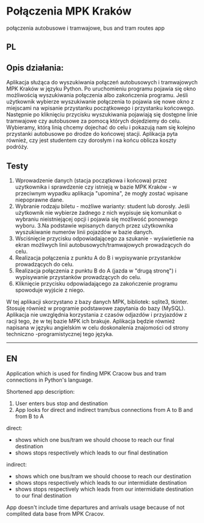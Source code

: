 # Połączenia MPK Kraków
połączenia autobusowe i tramwajowe, bus and tram routes app

PL
-

Opis działania: 
-

Aplikacja służąca do wyszukiwania połączeń autobusowych i tramwajowych MPK Kraków w języku Python.
Po uruchomieniu programu pojawia się okno  możliwością wyszukiwania połączenia albo zakończenia programu. Jeśli użytkownik wybierze wyszukiwanie połączenia to pojawia się nowe okno z miejscami na wpisanie przystanku początkowego i przystanku końcowego. Następnie po kliknięciu przycisku wyszukiwania pojawiają się dostępne linie tramwajowe czy autobusowe za pomocą których dojedziemy do celu.
Wybieramy, którą linią chcemy dojechać do celu i pokazują nam się kolejno przystanki autobusowe po drodze do końcowej stacji.
Aplikacja pyta również, czy jest studentem czy dorosłym i na końcu oblicza koszty podróży. 

Testy
-
1. Wprowadzenie danych (stacja początkowa i końcowa) przez uzytkownika i sprawdzenie czy istnieją w bazie MPK Kraków - w przeciwnym wypadku aplikacja "upomina", że mogły zostać wpisane niepoprawne dane.
2. Wybranie rodzaju biletu - możliwe warianty: student lub dorosły. Jeśli użytkownik nie wybierze żadnego z nich wypisuje się komunikat o wybraniu nieistniejącej opcji i pojawia się możliwość ponownego wyboru.
3.Na podstawie wpisanych danych przez użytkownika wyszukiwanie numerów linii pojazdów w bazie danych.
4. Wsciśnięcie przycisku odpowiadającego za szukanie - wyświetlenie na ekran możliwych linii autobusowych/tramwajowych prowadzących do celu. 
5. Realizacja połączenia z punktu A do B i wypisywanie przystanków prowadzących do celu.
6. Realizacja połączenia  z punktu B do A (jazda w "drugą stronę") i wypisywanie przystanków prowadzących do celu.
7. Kliknięcie przycisku odpowiadającego za zakończenie programu spowoduje wyjście z niego.


W tej aplikacji skorzystano z bazy danych MPK, bibliotek: sqlite3, tkinter. Stosuję również w programie podstawowe zapytania do bazy (MySQL).
Aplikacja nie uwzględnia korzystania z czasów odjazdów i przyjazdów z racji tego, że w tej bazie MPK ich brakuje.
Aplikacja będzie również napisana w języku angielskim w celu doskonalenia znajomości od strony techniczno -programistycznej tego języka.

-----------------------------------------------------------------------------
EN
-

Application which is used for finding MPK Cracow bus and tram connections in Python's language.

Shortened app description:
1. User enters bus stop and destination
2. App looks for direct and indirect tram/bus connections from A to B and from B to A 

direct:
- shows which one bus/tram we should choose to reach our final destination
- shows stops respectively which leads to our final destination

indirect:
- shows which one bus/tram we should choose to reach our destination
- shows stops respectively which leads to our intermidiate destination
- shows stops respectively which leads from our intermidiate destination to our final destination

App doesn't include time departures and arrivals usage because of not complited data base from MPK Cracov.
